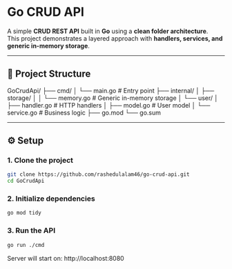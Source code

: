 # Go CRUD API

A simple **CRUD REST API** built in **Go** using a **clean folder architecture**.  
This project demonstrates a layered approach with **handlers, services, and generic in-memory storage**.  

---

## 📂 Project Structure
GoCrudApi/
├── cmd/
│ └── main.go # Entry point
├── internal/
│ ├── storage/
│ │ └── memory.go # Generic in-memory storage
│ └── user/
│ ├── handler.go # HTTP handlers
│ ├── model.go # User model
│ └── service.go # Business logic
├── go.mod
└── go.sum


---

## ⚙️ Setup

### 1. Clone the project
```bash
git clone https://github.com/rashedulalam46/go-crud-api.git
cd GoCrudApi
```

### 2. Initialize dependencies
```bash
go mod tidy
```

### 3. Run the API
```bash
go run ./cmd
```

Server will start on: http://localhost:8080



